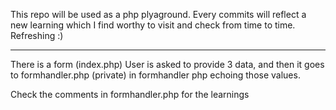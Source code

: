 This repo will be used as a php plyaground.
Every commits will reflect a new learning which I find worthy to visit and check from time to time. Refreshing :)
________________

There is a form (index.php)
User is asked to provide 3 data, and then it goes to formhandler.php (private)
in formhandler php echoing those values.

Check the comments in formhandler.php for the learnings


